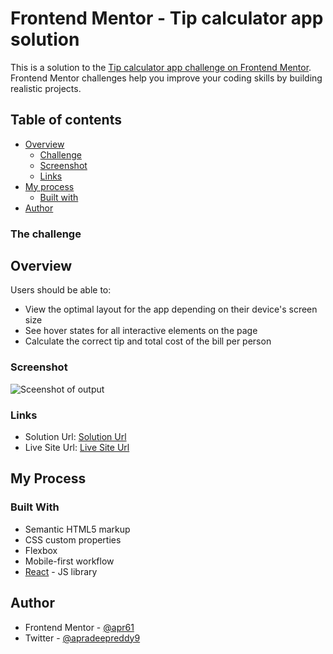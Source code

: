 # Frontend Mentor - Tip calculator app solution

This is a solution to the [Tip calculator app challenge on Frontend Mentor](https://www.frontendmentor.io/challenges/tip-calculator-app-ugJNGbJUX). Frontend Mentor challenges help you improve your coding skills by building realistic projects.

## Table of contents

- [Overview](#overview)
  - [Challenge](#the-challenge)
  - [Screenshot](#screenshot)
  - [Links](#links)
- [My process](#my-process)
  - [Built with](#built-with)
- [Author](#author)

### The challenge

## Overview

Users should be able to:

- View the optimal layout for the app depending on their device's screen size
- See hover states for all interactive elements on the page
- Calculate the correct tip and total cost of the bill per person

### Screenshot

![Sceenshot of output](./public/screenshot.png)

### Links

- Solution Url: [Solution Url](https://github.com/apr61/react-tip-calculator)
- Live Site Url: [Live Site Url](https://react-tip-calculator-lovat.vercel.app/)

## My Process

### Built With

- Semantic HTML5 markup
- CSS custom properties
- Flexbox
- Mobile-first workflow
- [React](https://reactjs.org/) - JS library

## Author

- Frontend Mentor - [@apr61](https://www.frontendmentor.io/profile/apr61)
- Twitter - [@apradeepreddy9](https://www.twitter.com/apradeepreddy9)
